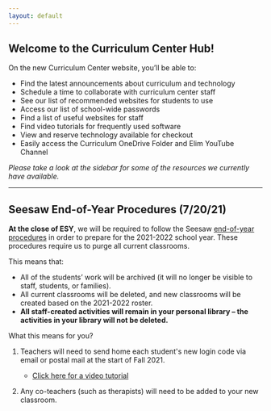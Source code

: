 ```yaml
---
layout: default
---
```


## Welcome to the Curriculum Center Hub! 

On the new Curriculum Center website, you’ll be able to:

- Find the latest announcements about curriculum and technology
- Schedule a time to collaborate with curriculum center staff
- See our list of recommended websites for students to use
- Access our list of school-wide passwords
- Find  a list of useful websites for staff
- Find video tutorials for frequently used software
- View and reserve technology available for checkout
- Easily access the Curriculum OneDrive Folder and Elim YouTube Channel

_Please take a look at the sidebar for some of the resources we currently have available._

---
## Seesaw End-of-Year Procedures (7/20/21)
**At the close of ESY**, we will be required to follow the Seesaw [end-of-year procedures](https://help.seesaw.me/hc/en-us/articles/115000452783-End-of-year-guide "https://help.seesaw.me/hc/en-us/articles/115000452783-End-of-year-guide") in order to prepare for the 2021-2022 school year. These procedures require us to purge all current classrooms. 

This means that: 

-   All of the students’ work will be archived (it will no longer be visible to staff, students, or families).
-   All current classrooms will be deleted, and new classrooms will be created based on the 2021-2022 roster. 
-   **All staff-created activities will remain in your personal library – the activities in your library will not be deleted.**

What this means for you?

1.  Teachers will need to send home each student's new login code via email or postal mail at the start of Fall 2021.

    -   [Click here for a video tutorial](https://youtu.be/dm8S3X5PDG4)

3.  Any co-teachers (such as therapists) will need to be added to your new classroom.


